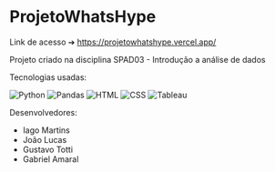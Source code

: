 # ProjetoWhatsHype

Link de acesso ➔ https://projetowhatshype.vercel.app/

Projeto criado na disciplina SPAD03 - Introdução a análise de dados

Tecnologias usadas:
<p align="left">
  <img src="https://img.shields.io/badge/python-3670A0?style=for-the-badge&logo=python&logoColor=ffdd54" alt="Python" />
  <img src="https://img.shields.io/badge/pandas-150458?style=for-the-badge&logo=pandas&logoColor=white" alt="Pandas" />
  <img src="https://img.shields.io/badge/html5-E34F26?style=for-the-badge&logo=html5&logoColor=white" alt="HTML" />
  <img src="https://img.shields.io/badge/css3-1572B6?style=for-the-badge&logo=css3&logoColor=white" alt="CSS" />
  <img src="https://img.shields.io/badge/tableau-E97627?style=for-the-badge&logo=tableau&logoColor=white" alt="Tableau" />
</p>

Desenvolvedores:

  - Iago Martins
  - João Lucas
  - Gustavo Totti
  - Gabriel Amaral
